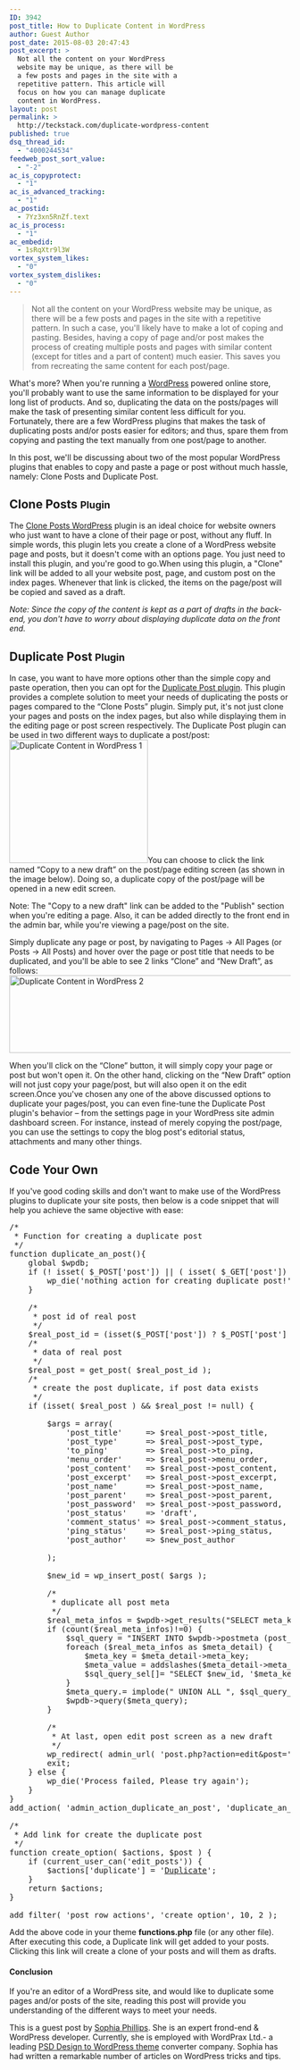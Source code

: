 ```yaml
---
ID: 3942
post_title: How to Duplicate Content in WordPress
author: Guest Author
post_date: 2015-08-03 20:47:43
post_excerpt: >
  Not all the content on your WordPress
  website may be unique, as there will be
  a few posts and pages in the site with a
  repetitive pattern. This article will
  focus on how you can manage duplicate
  content in WordPress.
layout: post
permalink: >
  http://teckstack.com/duplicate-wordpress-content
published: true
dsq_thread_id:
  - "4000244534"
feedweb_post_sort_value:
  - "-2"
ac_is_copyprotect:
  - "1"
ac_is_advanced_tracking:
  - "1"
ac_postid:
  - 7Yz3xn5RnZf.text
ac_is_process:
  - "1"
ac_embedid:
  - 1sRqXtr9l3W
vortex_system_likes:
  - "0"
vortex_system_dislikes:
  - "0"
---
```

<blockquote>Not all the content on your WordPress website may be unique, as there will be a few posts and pages in the site with a repetitive pattern. In such a case, you'll likely have to make a lot of coping and pasting. Besides, having a copy of page and/or post makes the process of creating multiple posts and pages with similar content (except for titles and a part of content) much easier. This saves you from recreating the same content for each post/page.</blockquote>

What's more? When you're running a <a href="http://teckstack.com/wordpress">WordPress</a> powered online store, you'll probably want to use the same information to be displayed for your long list of products. And so, duplicating the data on the posts/pages will make the task of presenting similar content less difficult for you. Fortunately, there are a few WordPress plugins that makes the task of duplicating posts and/or posts easier for editors; and thus, spare them from copying and pasting the text manually from one post/page to another.

In this post, we'll be discussing about two of the most popular WordPress plugins that enables to copy and paste a page or post without much hassle, namely: Clone Posts and Duplicate Post.

<h2>Clone Posts <small>Plugin</small></h2>

The <a href="https://wordpress.org/plugins/clone-posts/" target="_blank" rel="nofollow">Clone Posts WordPress</a> plugin is an ideal choice for website owners who just want to have a clone of their page or post, without any fluff. In simple words, this plugin lets you create a clone of a WordPress website page and posts, but it doesn't come with an options page. You just need to install this plugin, and you're good to go.When using this plugin, a "Clone" link will be added to all your website post, page, and custom post on the index pages. Whenever that link is clicked, the items on the page/post will be copied and saved as a draft.

<em>Note: Since the copy of the content is kept as a part of drafts in the back-end, you don't have to worry about displaying duplicate data on the front end.</em>

<h2>Duplicate Post <small>Plugin</small></h2>

In case, you want to have more options other than the simple copy and paste operation, then you can opt for the <a href="https://wordpress.org/plugins/duplicate-post/other_notes/" target="_blank" rel="nofollow">Duplicate Post plugin</a>. This plugin provides a complete solution to meet your needs of duplicating the posts or pages compared to the “Clone Posts” plugin. Simply put, it's not just clone your pages and posts on the index pages, but also while displaying them in the editing page or post screen respectively. The Duplicate Post plugin can be used in two different ways to duplicate a post/post:
<img class=" size-full wp-image-3948 alignright" src="http://teckstack.com/tsdir/wp-content/uploads/2015/08/Pic-2.png" alt="Duplicate Content in WordPress 1" width="248" height="221" />You can choose to click the link named “Copy to a new draft” on the post/page editing screen (as shown in the image below). Doing so, a duplicate copy of the post/page will be opened in a new edit screen.

Note: The "Copy to a new draft" link can be added to the "Publish" section when you're editing a page. Also, it can be added directly to the front end in the admin bar, while you're viewing a page/post on the site.

Simply duplicate any page or post, by navigating to Pages → All Pages (or Posts → All Posts) and hover over the page or post title that needs to be duplicated, and you'll be able to see 2 links “Clone” and “New Draft”, as follows:
<img class=" wp-image-3949 size-full alignleft" src="http://teckstack.com/tsdir/wp-content/uploads/2015/08/Pic-3.png" alt="Duplicate Content in WordPress 2" width="1024" height="139" />

When you'll click on the “Clone” button, it will simply copy your page or post but won't open it. On the other hand, clicking on the “New Draft” option will not just copy your page/post, but will also open it on the edit screen.Once you've chosen any one of the above discussed options to duplicate your pages/post, you can even fine-tune the Duplicate Post plugin's behavior – from the settings page in your WordPress site admin dashboard screen. For instance, instead of merely copying the post/page, you can use the settings to copy the blog post's editorial status, attachments and many other things.

<h2>Code Your Own</h2>

If you've good coding skills and don't want to make use of the WordPress plugins to duplicate your site posts, then below is a code snippet that will help you achieve the same objective with ease:

<pre class="lang:default decode:true">/*
 * Function for creating a duplicate post
 */
function duplicate_an_post(){
    global $wpdb;
    if (! isset( $_POST['post']) || ( isset( $_GET['post'])  || ( isset($_REQUEST['action']) &amp;&amp; 'duplicate_an_post' == $_REQUEST['action'] ) ) ) {
        wp_die('nothing action for creating duplicate post!');
    }
 
    /*
     * post id of real post
     */
    $real_post_id = (isset($_POST['post']) ? $_POST['post'] : $_GET['post']);
    /*
     * data of real post
     */
    $real_post = get_post( $real_post_id );
    /*
     * create the post duplicate, if post data exists
     */
    if (isset( $real_post ) &amp;&amp; $real_post != null) {
 
        $args = array(
            'post_title'     =&gt; $real_post-&gt;post_title,
            'post_type'      =&gt; $real_post-&gt;post_type,
            'to_ping'        =&gt; $real_post-&gt;to_ping,
            'menu_order'     =&gt; $real_post-&gt;menu_order,
            'post_content'   =&gt; $real_post-&gt;post_content,
            'post_excerpt'   =&gt; $real_post-&gt;post_excerpt,
            'post_name'      =&gt; $real_post-&gt;post_name,
            'post_parent'    =&gt; $real_post-&gt;post_parent,
            'post_password'  =&gt; $real_post-&gt;post_password,
            'post_status'    =&gt; 'draft',
            'comment_status' =&gt; $real_post-&gt;comment_status,
            'ping_status'    =&gt; $real_post-&gt;ping_status,
            'post_author'    =&gt; $new_post_author
            
        );
 
        $new_id = wp_insert_post( $args );
 
        /*
         * duplicate all post meta
         */
        $real_meta_infos = $wpdb-&gt;get_results("SELECT meta_key, meta_value FROM $wpdb-&gt;postmeta WHERE post_id=$real_post_id");
        if (count($real_meta_infos)!=0) {
            $sql_query = "INSERT INTO $wpdb-&gt;postmeta (post_id, meta_key, meta_value) ";
            foreach ($real_meta_infos as $meta_detail) {
                $meta_key = $meta_detail-&gt;meta_key;
                $meta_value = addslashes($meta_detail-&gt;meta_value);
                $sql_query_sel[]= "SELECT $new_id, '$meta_key', '$meta_value'";
            }
            $meta_query.= implode(" UNION ALL ", $sql_query_sel);
            $wpdb-&gt;query($meta_query);
        }
  
        /*
         * At last, open edit post screen as a new draft
         */
        wp_redirect( admin_url( 'post.php?action=edit&amp;post=' . $new_id ) );
        exit;
    } else {
        wp_die('Process failed, Please try again');
    }
}
add_action( 'admin_action_duplicate_an_post', 'duplicate_an_post' );
 
/*
 * Add link for create the duplicate post
 */
function create_option( $actions, $post ) {
    if (current_user_can('edit_posts')) {
        $actions['duplicate'] = '<a title="Create duplicate post" href="admin.php?action=duplicate_an_post&amp;post=' . $post-&gt;ID . '" rel="permalink">Duplicate</a>';
    }
    return $actions;
}
 
add_filter( 'post_row_actions', 'create_option', 10, 2 );</pre>

Add the above code in your theme <strong>functions.php</strong> file (or any other file). After executing this code, a Duplicate link will get added to your posts. Clicking this link will create a clone of your posts and will them as drafts.

<h4><strong>Conclusion</strong></h4>

If you're an editor of a WordPress site, and would like to duplicate some pages and/or posts of the site, reading this post will provide you understanding of the different ways to meet your needs.

<div class="panel panel-info">
<div class="panel-body">This is a guest post by <a href="mailto:sophiaphill15@gmail.com?subject=teckstack.com">Sophia Phillips</a>. She is an expert frond-end &amp; WordPress developer. Currently, she is employed with WordPrax Ltd.- a leading <a title="PSD to Wordpress" href="http://www.wordprax.com/services/psd-to-wordpress">PSD Design to WordPress theme</a> converter company. Sophia has had written a remarkable number of articles on WordPress tricks and tips.</div>
</div>